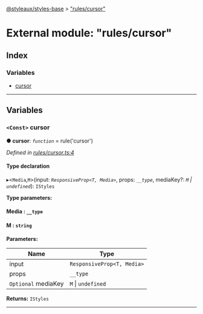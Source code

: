 [@styleaux/styles-base](../README.md) > ["rules/cursor"](../modules/_rules_cursor_.md)

# External module: "rules/cursor"

## Index

### Variables

* [cursor](_rules_cursor_.md#cursor)

---

## Variables

<a id="cursor"></a>

### `<Const>` cursor

**● cursor**: *`function`* =  rule<CursorProperty>('cursor')

*Defined in [rules/cursor.ts:4](https://github.com/JoshRosenstein/styleaux/blob/d996b95/packages/styleaux-styles-base/src/rules/cursor.ts#L4)*

#### Type declaration
▸<`Media`,`M`>(input: *`ResponsiveProp<T, Media>`*, props: *`__type`*, mediaKey?: *`M` \| `undefined`*): `IStyles`

**Type parameters:**

#### Media :  `__type`
#### M :  `string`
**Parameters:**

| Name | Type |
| ------ | ------ |
| input | `ResponsiveProp<T, Media>` |
| props | `__type` |
| `Optional` mediaKey | `M` \| `undefined` |

**Returns:** `IStyles`

___

